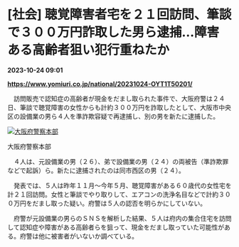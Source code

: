 # [社会] 聴覚障害者宅を２１回訪問、筆談で３００万円詐取した男ら逮捕…障害ある高齢者狙い犯行重ねたか

**2023-10-24 09:01**

**https://www.yomiuri.co.jp/national/20231024-OYT1T50201/**

　訪問販売で認知症の高齢者が現金をだまし取られた事件で、大阪府警は２４日、筆談で聴覚障害の女性からも計約３００万円を詐取したとして、大阪市中央区の設備業の男ら４人を準詐欺容疑で再逮捕し、別の男を新たに逮捕した。

[![大阪府警察本部](https://www.yomiuri.co.jp/media/2023/10/20231024-OYT1I50135-1.jpg)](https://www.yomiuri.co.jp/pluralphoto/20231024-OYT1I50135/)

大阪府警察本部

　４人は、元設備業の男（２６）、弟で設備業の男（２４）の両被告（準詐欺罪などで起訴）ら。新たに逮捕されたのは同市西区の男（２４）。

　発表では、５人は昨年１１月～今年５月、聴覚障害がある６０歳代の女性宅を計２１回訪問。女性と筆談でやり取りして、エアコンの洗浄名目などで計約３００万円をだまし取った疑い。府警は５人の認否を明らかにしていない。

　府警が元設備業の男らのＳＮＳを解析した結果、５人は府内の集合住宅を訪問して認知症や障害がある高齢者らを狙って、現金をだまし取っていた可能性がある。府警は他に被害者がいないか調べている。